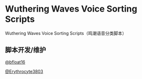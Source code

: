 # Wuthering Waves Voice Sorting Scripts
Wuthering Waves Voice Sorting Scripts（鸣潮语音分类脚本）

## 脚本开发/维护

[@bfloat16](https://github.com/bfloat16)

[@Erythrocyte3803](https://github.com/Erythrocyte3803)
